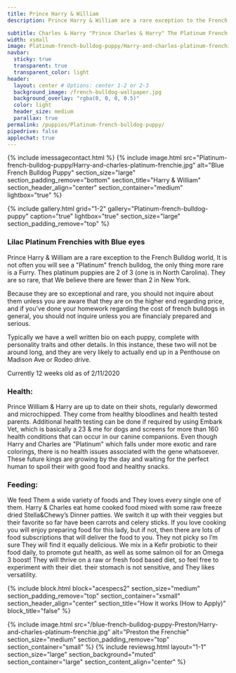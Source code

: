 ```yaml
---
title: Prince Harry & William
description: Prince Harry & William are a rare exception to the French Bulldog world, It is not often you will see a "Platinum" french bulldog, the only thing more rare is a Furry. Thes platinum puppies are 2 of 3 (one is in North Carolina). They are so rare, that We believe there are fewer than 2 in New York.

subtitle: Charles & Harry "Prince Charles & Harry" The Platinum French Bulldog Puppies of York.
width: xsmall
image: Platinum-french-bulldog-puppy/Harry-and-charles-platinum-frenchie.jpg
navbar:
  sticky: true
  transparent: true
  transparent_color: light
header:
  layout: center # Options: center 1-2 or 2-3
  background_image: /french-bulldog-wallpaper.jpg
  background_overlay: "rgba(0, 0, 0, 0.5)"
  color: light
  header_size: medium
  parallax: true
permalink: /puppies/Platinum-french-bulldog-puppy/
pipedrive: false
applechat: true
---
```

{% include imessagecontact.html %}
{% include image.html 
	src="Platinum-french-bulldog-puppy/Harry-and-charles-platinum-frenchie.jpg"
  alt="Blue French Bulldog Puppy"
  section_size="large"
  section_padding_remove="bottom"
  section_title="Harry & William"
  section_header_align="center"
  section_container="medium"
  lightbox="true"
%}



{% include gallery.html 
	grid="1-2"
	gallery="Platinum-french-bulldog-puppy"
	caption="true"
	lightbox="true"
  section_size="large"
  section_padding_remove="top"
%}


### Lilac Platinum Frenchies with Blue eyes
Prince Harry & William are a rare exception to the French Bulldog world, It is not often you will see a "Platinum" french bulldog, the only thing more rare is a Furry. Thes platinum puppies are 2 of 3 (one is in North Carolina). They are so rare, that We believe there are fewer than 2 in New York.

Because they are so exceptional and rare, you should not inquire about them unless you are aware that they are on the higher end regarding price, and if you've done your homework regarding the cost of french bulldogs in general, you should not inquire unless you are financialy prepared and serious.

Typically we have a well written bio on each puppy, complete with personality traits and other details. In this instance, these two will not be around long, and they are very likely to actually end up in a Penthouse on Madison Ave or Rodeo drive.

Currently 12 weeks old as of 2/11/2020


### Health: 
Prince William & Harry are up to date on their shots, regularly dewormed and microchipped. They come from healthy bloodlines and health tested parents. Additional health testing can be done if required by using Embark Vet, which is basically a 23 & me for dogs and screens for more than 160 health conditions that can occur in our canine companions. 
Even though Harry and Charles are "Platinum" which falls under more exotic and rare colorings, there is no health issues associated with the  gene whatsoever. 
These future kings are growing by the day and waiting for the perfect human to spoil their with good food and healthy snacks. 

### Feeding:
 We feed Them a wide variety of foods and They loves every single one of them. Harry & Charles eat home cooked food mixed with some raw freeze dried Stella&Chewy’s Dinner patties. We switch it up with their veggies but their favorite so far have been carrots and celery sticks. If you love cooking you will enjoy preparing food for this lady, but if not, then there are lots of food subscriptions that will deliver the food to you. They not picky so I’m sure They will find it equally delicious. 
We mix in a Kefir probiotic to their food daily, to promote gut health, as well as some salmon oil for an Omega 3 boost! 
They will thrive on a raw or fresh food based diet, so feel free to experiment with their diet. their stomach is not sensitive, and They likes versatility. 



{% include block.html 
  block="acespecs2"
  section_size="medium"
  section_padding_remove="top"
  section_container="xsmall"
  section_header_align="center"
  section_title="How it works (How to Apply)"
  block_title="false"
%}

{% include image.html 
	src="/blue-french-bulldog-puppy-Preston/Harry-and-charles-platinum-frenchie.jpg"
  alt="Preston the Frenchie"
  section_size="medium"
  section_padding_remove="top"
  section_container="small"
%}
{% include reviewsg.html 
   layout="1-1"
  section_size="large"
  section_background="muted"
  section_container="large"
  section_content_align="center"
%}